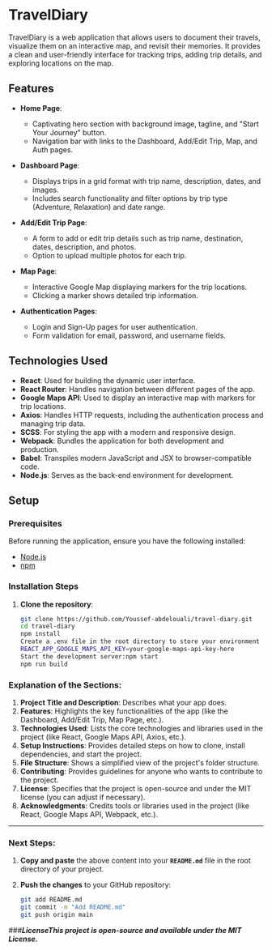 # TravelDiary

TravelDiary is a web application that allows users to document their travels, visualize them on an interactive map, and revisit their memories. It provides a clean and user-friendly interface for tracking trips, adding trip details, and exploring locations on the map.

## Features

- **Home Page**:
  - Captivating hero section with background image, tagline, and "Start Your Journey" button.
  - Navigation bar with links to the Dashboard, Add/Edit Trip, Map, and Auth pages.

- **Dashboard Page**:
  - Displays trips in a grid format with trip name, description, dates, and images.
  - Includes search functionality and filter options by trip type (Adventure, Relaxation) and date range.

- **Add/Edit Trip Page**:
  - A form to add or edit trip details such as trip name, destination, dates, description, and photos.
  - Option to upload multiple photos for each trip.

- **Map Page**:
  - Interactive Google Map displaying markers for the trip locations.
  - Clicking a marker shows detailed trip information.

- **Authentication Pages**:
  - Login and Sign-Up pages for user authentication.
  - Form validation for email, password, and username fields.

## Technologies Used

- **React**: Used for building the dynamic user interface.
- **React Router**: Handles navigation between different pages of the app.
- **Google Maps API**: Used to display an interactive map with markers for trip locations.
- **Axios**: Handles HTTP requests, including the authentication process and managing trip data.
- **SCSS**: For styling the app with a modern and responsive design.
- **Webpack**: Bundles the application for both development and production.
- **Babel**: Transpiles modern JavaScript and JSX to browser-compatible code.
- **Node.js**: Serves as the back-end environment for development.

## Setup

### Prerequisites

Before running the application, ensure you have the following installed:

- [Node.js](https://nodejs.org/)
- [npm](https://www.npmjs.com/)

### Installation Steps

1. **Clone the repository**:

   ```bash
   git clone https://github.com/Youssef-abdelouali/travel-diary.git
   cd travel-diary
   npm install
   Create a .env file in the root directory to store your environment variables (e.g., Google Maps API key):
   REACT_APP_GOOGLE_MAPS_API_KEY=your-google-maps-api-key-here
   Start the development server:npm start
   npm run build

### **Explanation of the Sections**:

1. **Project Title and Description**: Describes what your app does.
2. **Features**: Highlights the key functionalities of the app (like the Dashboard, Add/Edit Trip, Map Page, etc.).
3. **Technologies Used**: Lists the core technologies and libraries used in the project (like React, Google Maps API, Axios, etc.).
4. **Setup Instructions**: Provides detailed steps on how to clone, install dependencies, and start the project.
5. **File Structure**: Shows a simplified view of the project's folder structure.
6. **Contributing**: Provides guidelines for anyone who wants to contribute to the project.
7. **License**: Specifies that the project is open-source and under the MIT license (you can adjust if necessary).
8. **Acknowledgments**: Credits tools or libraries used in the project (like React, Google Maps API, Webpack, etc.).

---

### **Next Steps**:

1. **Copy and paste** the above content into your **`README.md`** file in the root directory of your project.
2. **Push the changes** to your GitHub repository:

   ```bash
   git add README.md
   git commit -m "Add README.md"
   git push origin main

###***LicenseThis project is open-source and available under the MIT License.***



  
